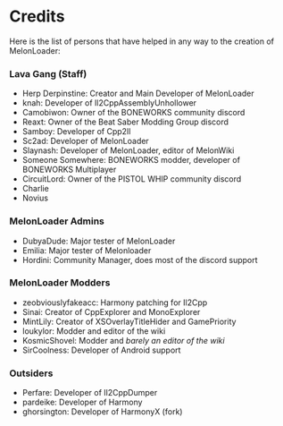 # Credits

Here is the list of persons that have helped in any way to the creation of MelonLoader:

### Lava Gang (Staff)
- Herp Derpinstine: Creator and Main Developer of MelonLoader
- knah: Developer of Il2CppAssemblyUnhollower
- Camobiwon: Owner of the BONEWORKS community discord
- Reaxt: Owner of the Beat Saber Modding Group discord
- Samboy: Developer of Cpp2Il
- Sc2ad: Developer of MelonLoader
- Slaynash: Developer of MelonLoader, editor of MelonWiki
- Someone Somewhere: BONEWORKS modder, developer of BONEWORKS Multiplayer
- CircuitLord: Owner of the PISTOL WHIP community discord
- Charlie
- Novius

### MelonLoader Admins
- DubyaDude: Major tester of MelonLoader
- Emilia: Major tester of Melonloader
- Hordini: Community Manager, does most of the discord support

### MelonLoader Modders
- zeobviouslyfakeacc: Harmony patching for Il2Cpp
- Sinai: Creator of CppExplorer and MonoExplorer
- MintLily: Creator of XSOverlayTitleHider and GamePriority
- loukylor: Modder and editor of the wiki
- KosmicShovel: Modder and *barely an editor of the wiki*
- SirCoolness: Developer of Android support

### Outsiders
- Perfare: Developer of Il2CppDumper
- pardeike: Developer of Harmony
- ghorsington: Developer of HarmonyX (fork)
